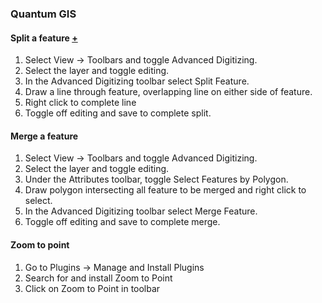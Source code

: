 ### Quantum GIS

#### Split a feature [+](http://gis.stackexchange.com/questions/46862/how-to-split-features-in-qgis)
1. Select View -> Toolbars and toggle Advanced Digitizing.
2. Select the layer and toggle editing.
3. In the Advanced Digitizing toolbar select Split Feature.
4. Draw a line through feature, overlapping line on either side of feature.
5. Right click to complete line
6. Toggle off editing and save to complete split.

#### Merge a feature
1. Select View -> Toolbars and toggle Advanced Digitizing.
2. Select the layer and toggle editing.
3. Under the Attributes toolbar, toggle Select Features by Polygon.
4. Draw polygon intersecting all feature to be merged and right click to select.
5. In the Advanced Digitizing toolbar select Merge Feature.
6. Toggle off editing and save to complete merge.

#### Zoom to point

1. Go to Plugins -> Manage and Install Plugins
2. Search for and install Zoom to Point
3. Click on Zoom to Point in toolbar
